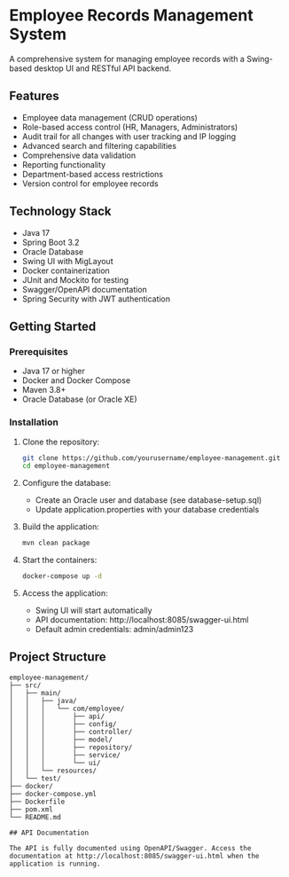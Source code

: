 # Employee Records Management System

A comprehensive system for managing employee records with a Swing-based desktop UI and RESTful API backend.

## Features

- Employee data management (CRUD operations)
- Role-based access control (HR, Managers, Administrators)
- Audit trail for all changes with user tracking and IP logging
- Advanced search and filtering capabilities
- Comprehensive data validation
- Reporting functionality
- Department-based access restrictions
- Version control for employee records

## Technology Stack

- Java 17
- Spring Boot 3.2
- Oracle Database
- Swing UI with MigLayout
- Docker containerization
- JUnit and Mockito for testing
- Swagger/OpenAPI documentation
- Spring Security with JWT authentication

## Getting Started

### Prerequisites

- Java 17 or higher
- Docker and Docker Compose
- Maven 3.8+
- Oracle Database (or Oracle XE)

### Installation

1. Clone the repository:
   ```bash
   git clone https://github.com/yourusername/employee-management.git
   cd employee-management
   ```

2. Configure the database:
   - Create an Oracle user and database (see database-setup.sql)
   - Update application.properties with your database credentials

3. Build the application:
   ```bash
   mvn clean package
   ```

4. Start the containers:
   ```bash
   docker-compose up -d
   ```

5. Access the application:
   - Swing UI will start automatically
   - API documentation: http://localhost:8085/swagger-ui.html
   - Default admin credentials: admin/admin123

## Project Structure

```
employee-management/
├── src/
│   ├── main/
│   │   ├── java/
│   │   │   └── com/employee/
│   │   │       ├── api/
│   │   │       ├── config/
│   │   │       ├── controller/
│   │   │       ├── model/
│   │   │       ├── repository/
│   │   │       ├── service/
│   │   │       └── ui/
│   │   └── resources/
│   └── test/
├── docker/
├── docker-compose.yml
├── Dockerfile
├── pom.xml
└── README.md

## API Documentation

The API is fully documented using OpenAPI/Swagger. Access the documentation at http://localhost:8085/swagger-ui.html when the application is running.
